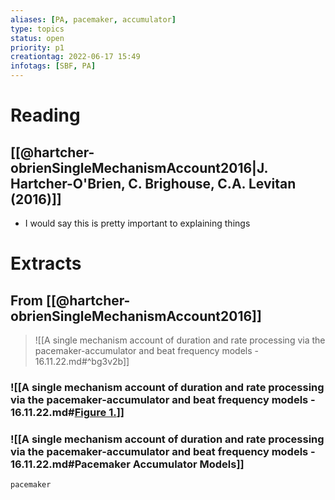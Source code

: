 ```yaml
---
aliases: [PA, pacemaker, accumulator]
type: topics
status: open
priority: p1
creationtag: 2022-06-17 15:49
infotags: [SBF, PA]
---
```

# Reading
## [[@hartcher-obrienSingleMechanismAccount2016|J. Hartcher-O'Brien, C. Brighouse, C.A. Levitan (2016)]]
- I would say this is pretty important to explaining things
# Extracts
## From [[@hartcher-obrienSingleMechanismAccount2016]]

> ![[A single mechanism account of duration and rate processing via the pacemaker-accumulator and beat frequency models - 16.11.22.md#^bg3v2b]]


### ![[A single mechanism account of duration and rate processing via the pacemaker-accumulator and beat frequency models - 16.11.22.md#[**Figure 1**.](https://www.ncbi.nlm.nih.gov/pmc/articles/PMC4898886/figure/F1/)]]
### ![[A single mechanism account of duration and rate processing via the pacemaker-accumulator and beat frequency models - 16.11.22.md#Pacemaker Accumulator Models]]


```query
pacemaker
```
